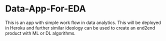 # Data-App-For-EDA
This is an app with simple work flow in data analytics. This will be deployed in Heroku and further similar ideology can be used to create an end2end product with ML or DL algorithms.
